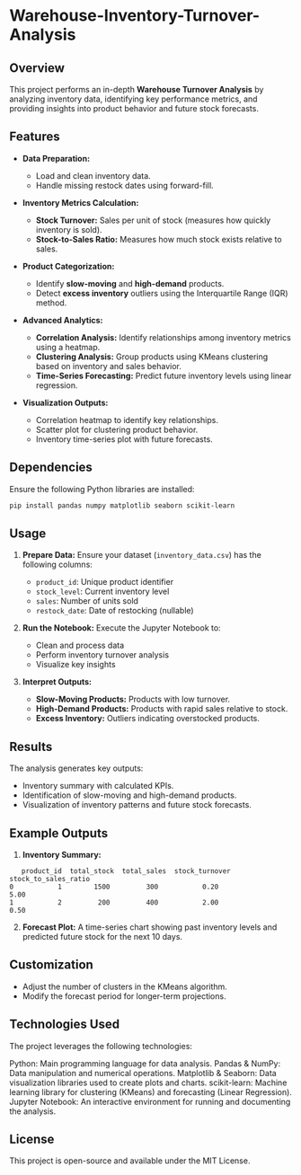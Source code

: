 # Warehouse-Inventory-Turnover-Analysis
## Overview

This project performs an in-depth **Warehouse Turnover Analysis** by analyzing inventory data, identifying key performance metrics, and providing insights into product behavior and future stock forecasts.

## Features

- **Data Preparation:**

  - Load and clean inventory data.
  - Handle missing restock dates using forward-fill.

- **Inventory Metrics Calculation:**

  - **Stock Turnover:** Sales per unit of stock (measures how quickly inventory is sold).
  - **Stock-to-Sales Ratio:** Measures how much stock exists relative to sales.

- **Product Categorization:**

  - Identify **slow-moving** and **high-demand** products.
  - Detect **excess inventory** outliers using the Interquartile Range (IQR) method.

- **Advanced Analytics:**

  - **Correlation Analysis:** Identify relationships among inventory metrics using a heatmap.
  - **Clustering Analysis:** Group products using KMeans clustering based on inventory and sales behavior.
  - **Time-Series Forecasting:** Predict future inventory levels using linear regression.

- **Visualization Outputs:**

  - Correlation heatmap to identify key relationships.
  - Scatter plot for clustering product behavior.
  - Inventory time-series plot with future forecasts.

## Dependencies

Ensure the following Python libraries are installed:

```bash
pip install pandas numpy matplotlib seaborn scikit-learn
```

## Usage

1. **Prepare Data:** Ensure your dataset (`inventory_data.csv`) has the following columns:

   - `product_id`: Unique product identifier
   - `stock_level`: Current inventory level
   - `sales`: Number of units sold
   - `restock_date`: Date of restocking (nullable)

2. **Run the Notebook:** Execute the Jupyter Notebook to:

   - Clean and process data
   - Perform inventory turnover analysis
   - Visualize key insights

3. **Interpret Outputs:**

   - **Slow-Moving Products:** Products with low turnover.
   - **High-Demand Products:** Products with rapid sales relative to stock.
   - **Excess Inventory:** Outliers indicating overstocked products.

## Results

The analysis generates key outputs:

- Inventory summary with calculated KPIs.
- Identification of slow-moving and high-demand products.
- Visualization of inventory patterns and future stock forecasts.

## Example Outputs

1. **Inventory Summary:**

```
   product_id  total_stock  total_sales  stock_turnover  stock_to_sales_ratio
0           1        1500         300           0.20                5.00
1           2         200         400           2.00                0.50
```

2. **Forecast Plot:**
   A time-series chart showing past inventory levels and predicted future stock for the next 10 days.

## Customization

- Adjust the number of clusters in the KMeans algorithm.
- Modify the forecast period for longer-term projections.

## Technologies Used
The project leverages the following technologies:

Python: Main programming language for data analysis.
Pandas & NumPy: Data manipulation and numerical operations.
Matplotlib & Seaborn: Data visualization libraries used to create plots and charts.
scikit-learn: Machine learning library for clustering (KMeans) and forecasting (Linear Regression).
Jupyter Notebook: An interactive environment for running and documenting the analysis.

## License

This project is open-source and available under the MIT License.


